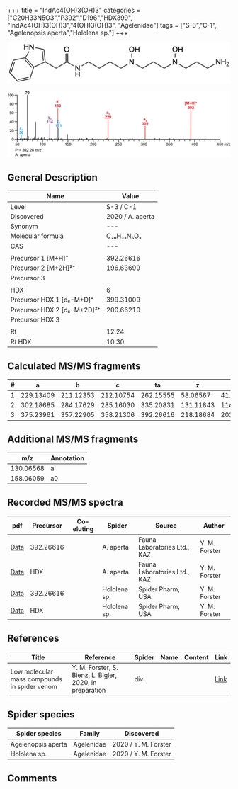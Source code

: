 +++
title = "IndAc4(OH)3(OH)3"
categories = ["C20H33N5O3","P392","D196","HDX399",
"IndAc4(OH)3(OH)3","4(OH)3(OH)3",
"Agelenidae"]
tags = ["S-3","C-1",
"Agelenopsis aperta","Hololena sp."]
+++

![](/img/IndAc4(OH)3(OH)3.png)

![](/img_MSMS/392_IndAc4(OH)3(OH)3_Aa.png?classes=border)

## General Description

| Name                        | Value            |
|-----------------------------|------------------|
| Level                       | S-3 / C-1               |
| Discovered                  | 2020 / A. aperta |
| Synonym                     | ---              |
| Molecular formula           | C₂₀H₃₃N₅O₃       |
| CAS                         | ---              |
|                             |                  |
| Precursor 1 [M+H]⁺          | 392.26616        |
| Precursor 2 [M+2H]²⁺        | 196.63699        |
| Precursor 3                 |                  |
|                             |                  |
| HDX                         | 6                |
| Precursor HDX 1 [d₆-M+D]⁺   | 399.31009        |
| Precursor HDX 2 [d₆-M+2D]²⁺ | 200.66210        |
| Precursor HDX 3             |                  |
|                             |                  |
| Rt                          | 12.24            |
| Rt HDX                      | 10.30            |

## Calculated MS/MS fragments

| # | a         | b         | c         | ta        | z         | y         | tz        |
|---|-----------|-----------|-----------|-----------|-----------|-----------|-----------|
| 1 | 229.13409 | 211.12353 | 212.10754 | 262.15555 | 58.06567  | 41.03912  | 91.08713  |
| 2 | 302.18685 | 284.17629 | 285.16030 | 335.20831 | 131.11843 | 114.09188 | 164.13989 |
| 3 | 375.23961 | 357.22905 | 358.21306 | 392.26616 | 218.18684 | 201.16029 | 235.21339 |

## Additional MS/MS fragments

| m/z       | Annotation |
|-----------|------------|
| 130.06568 | a'         |
| 158.06059 | a0         |

## Recorded MS/MS spectra

| pdf                                                   | Precursor | Co-eluting | Spider    | Source                       | Author        |
|-------------------------------------------------------|-----------|------------|-----------|------------------------------|---------------|
| [Data](/pdf/A-aperta/392_IndAc4(OH)3(OH)3_Aa.pdf)     | 392.26616 |            | A. aperta | Fauna Laboratories Ltd., KAZ | Y. M. Forster |
| [Data](/pdf/A-aperta/392_IndAc4(OH)3(OH)3_Aa-HDX.pdf) | HDX       |            | A. aperta | Fauna Laboratories Ltd., KAZ | Y. M. Forster |
| [Data](/pdf/Hololena-sp/392_IndAc4(OH)3(OH)3_Ho-sp.pdf) | 392.26616 |           | Hololena sp. | Spider Pharm, USA | Y. M. Forster |
| [Data](/pdf/Hololena-sp/392_IndAc4(OH)3(OH)3_Ho-sp_HDX.pdf) | HDX |           | Hololena sp. | Spider Pharm, USA | Y. M. Forster |

## References

| Title     | Reference   | Spider    | Name   | Content  | Link |
|-----------|-------------|-----------|--------|----------|-----|
| Low molecular mass compounds in spider venom      | Y. M. Forster, S. Bienz, L. Bigler, 2020, in preparation          | div.       |   |   | [Link](unknown) |

## Spider species

| Spider species     | Family     | Discovered           |
|--------------------|------------|----------------------|
| Agelenopsis aperta | Agelenidae | 2020 / Y. M. Forster |
| Hololena sp. | Agelenidae | 2020 / Y. M. Forster |

## Comments